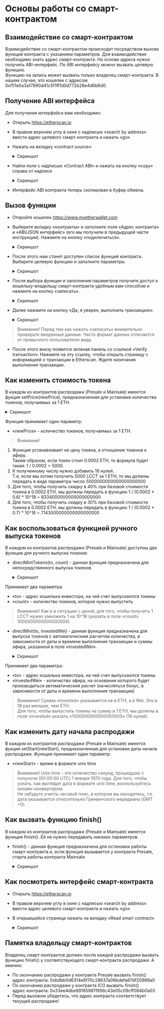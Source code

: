 # Основы работы со смарт-контрактом

## Взаимодействие со смарт-контрактом
Взаимодействие со смарт-контрактом происходит посредством вызова функций контракта с указанием параметров.
Для взаимодействия необходимо знать адрес смарт-контракта.
На основе адреса нужно получить ABI-интерфейс.
По ABI интерфейсу можно вызвать целевую функцию.  
Функцию на запись может вызвать только владелец смарт-контракта. В нашем случае, это кошелек с адресом 0xf51e0a3a17990d41c5f1ff1d0d772b26e4d6b6d0.

## Получение ABI интерфейса
Для получения интерфейса вам необходимо:
* Открыть https://etherscan.io


* В правом верхнем углу в окне с надписью «search by address» ввести адрес целевого смарт-контракта и нажать «go»



* Нажать на вкладку «contract source»:
  <details><summary>Скриншот</summary>

  ![how-to-find-contract-source](images/how-to-find-contract-source.png)

  </details>


* Найти поле с надписью «Contract ABI» и нажать на кнопку «copy» справа от надписи
  <details><summary>Скриншот</summary>

  ![how-to-find-contract-source](images/how-to-find-contract-abi.png)

  </details>


* Интерфейс ABI контракта теперь скопирован в буфер обмена.

## Вызов функции
* Откройте кошелек https://www.myetherwallet.com


* Выберите вкладку «контракты» и заполните поля «Адрес контракта» и «ABI/JSON интерфейс» (его мы получили в предыдущей части инструкции). Нажмите на кнопку «подключиться».
  <details><summary>Скриншот</summary>

  ![how-to-interact-with-contract](images/how-to-interact-with-contract.png)

  </details>


* После этого нам станет доступен список функций контракта. Выбирите целевую функцию и заполните параметры.
  <details><summary>Скриншот</summary>

  ![how-to-call-a-function](images/how-to-call-a-function.png)

  </details>


* После выбора функции и заполнения параметров получите доступ к кошельку-владельцу смарт-контракта удобным вам способом и нажмите на кнопку «записать».
  <details><summary>Скриншот</summary>

  ![how-to-gain-an-access-to-a-function](images/how-to-gain-an-access-to-a-function.png)

  </details>


* Далее нажмите на кнопку «Да, я уверен, выполнить транзакцию».
  <details><summary>Скриншот</summary>

  ![how-to-confirm-transaction](images/how-to-confirm-transaction.png)

  </details>

>Внимание! Перед тем как нажать «записать» внимательно проверьте введенные данные. Часто формат данных отличается от привычного пользователю вида.

* После этого внизу появится зеленая панель со ссылкой «Verify transaction». Нажмите на эту ссылку, чтобы открыть страницу с информацией о транзакции в Etherscan. Ждите окончания выполнения транзакции.


## Как изменить стоимость токена
В каждом из контрактов распродажи (Presale и Mainsale) имеется фукция setPrice(newPrice), предназначенная для установки количества токенов, получаемых за 1 ETH.

<details><summary>Скриншот</summary>

![how-to-change-price](images/how-to-change-price.jpg)

</details>

Функция принимает один параметр:
* «newPrice» - количество токенов, получаемых за 1 ETH.

>Внимание!
1. Функция устанавливает не цену токена, а отношение токенов к эфиру.  
Таким образом, если токен стоит 0.0002 ETH, то формула будет такая: 1 / 0.0002 = 5000.  
2. К полученному числу нужно добавить 18 нулей.  
Т.е, если мы хотим получить 5000 LCCT за 1 ETH, то мы должны передать в виде параметра число 5000000000000000000000  
3. Для того, чтобы получить скидку в 40% при базовой стоимости токена в 0.0002 ETH, мы должны передать в функцию 1 / (0.0002 \* 0.6) * 10^18 ~ 8334000000000000000000  
3. Для того, чтобы получить скидку в 30% при базовой стоимости токена в 0.0002 ETH, мы должны передать в функцию 1 / (0.0002 \* 0.7) * 10^18 ~ 7143000000000000000000  

## Как воспользоваться функцией ручного выпуска токенов
В каждом из контрактов распродажи (Presale и Mainsale) доступны две функции для ручного выпуска токенов:

* directMintTokens(to, count) - данная функция предназначена для непосредственного выпуска токенов.  
  <details><summary>Скриншот</summary>

  ![mint-tokens](images/mint-tokens.jpg)

  </details>
Принимает два параметра:  
  * «to» - адрес кошелька инвестора, на чей счет выпускаются токены
  * «count» - количество токенов, которое нужно выпустить

>Внимание! Как и в ситуации с ценой, для того, чтобы получить 1 LCCT нужно умножить 1 на 10^18 (указать в поле «count» 1000000000000000000)

* directMint(to, investedWei) - данная функция предназначена для выпуска токенов с автоматическим расчетом количества, в зависимости от даты и времени выполнения транзакции и суммы эфира, указанной в поле «investedWei».
  <details><summary>Скриншот</summary>

  ![mint-tokens-by-eth](images/mint-tokens-by-eth.jpg)

  </details>
Принимает два параметра:  
  * «to» - адрес кошелька инвестора, на чей счет выпускаются токены
  * «investedWei» - количество эфира, на основании которого будет производиться автоматический расчет (начисляться бонус, в зависимости от даты и времени выполнения транзакции)

>Внимание! Сумма «invested» указывается не в ETH, а в Wei. Это в 18 раз меньше, чем ETH.  
Для того, чтобы выпустить токены на сумму в 1 ETH, мы должны в поле «invested» указать «1000000000000000000» (18 нулей).


## Как изменить дату начала распродажи
В каждом из контрактов распродажи (Presale и Mainsale) имеется фукция setStart(newStart), предназначенная для установки даты начала распродажи.
Функция принимает один параметр:
* «newStart» - время в формате unix time

>Внимание! Unix time - это количество секунд, прошедших с полуночи (00:00:00 UTC) 1 января 1970 года. Для того, чтобы узнать, как выглядит дата в формате unix time, воспользуйтесь онлайн-конвертером.  
Не забудьте учесть часовой пояс, в котором вы находитесь, т.к. дата указывается относительно Гринвичского меридиана (GMT +0).

## Как вызвать функцию finish()
В каждом из контрактов распродажи (Presale и Mainsale) имеется функция finish().
Ей не нужно передавать никаких параметров.

* finish() - данная функция предназначена для остановки работы смарт-контракта и, если функция вызывается у контракта Presale, старта работы контракта Mainsale.  
  <details><summary>Скриншот</summary>

  ![how-to-call-finish](images/how-to-call-finish.jpg)

  </details>

## Как посмотреть интерфейс смарт-контракта
* Открыть https://etherscan.io
* В правом верхнем углу в окне с надписью «search by address» ввести адрес целевого смарт-контракта и нажать «go»
* В открывшейся странице нажать на вкладку «Read smart contract»
  <details><summary>Скриншот</summary>

  ![how-to-read-contract](images/how-to-read-contract.png)

  </details>

## Памятка владельцу смарт-контрактов
Владелец смарт-контрактов должен после каждой распродажи вызвать функцию finish() у соответствующего смарт-контракта распродажи. А именно:
* По окончанию распродажи у контракта Presale вызвать finish()  
адрес контракта: 0xbdbb0d6314e6f70c28637a06bdefa67df20989a0
* По окончанию распродажи у контракта ICO вызвать finish()  
адрес контракта: 0x33ee4dbe891859811958c43e05c09cff084b0a03
* Перед вызовом убедитесь, что адрес контракта соответствует текущей распродаже!
